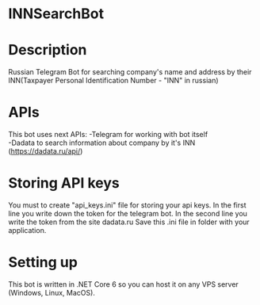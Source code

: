 # INNSearchBot
# Description
Russian Telegram Bot for searching company's name and address by their INN(Taxpayer Personal Identification Number - "INN" in russian)

# APIs
This bot uses next APIs:
-Telegram for working with bot itself <br/>
-Dadata to search information about company by it's INN (https://dadata.ru/api/) <br/>

# Storing API keys
You must to create "api_keys.ini" file for storing your api keys.
In the first line you write down the token for the telegram bot. In the second line you write the token from the site dadata.ru
Save this .ini file in folder with your application.

# Setting up
This bot is written in .NET Core 6 so you can host it on any VPS server (Windows, Linux, MacOS).
